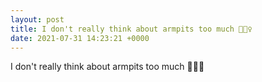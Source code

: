 ```yaml
---
layout: post
title: I don't really think about armpits too much 🤔🤷‍♀️
date: 2021-07-31 14:23:21 +0000
---
```


I don't really think about armpits too much 🤔🤷‍♀️

